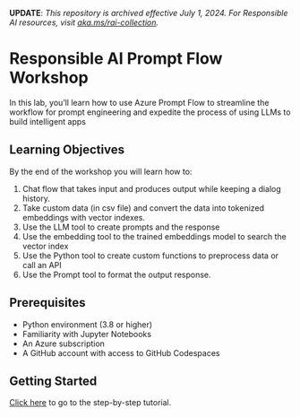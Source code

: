 **UPDATE**: *This repository is archived effective July 1, 2024. For Responsible AI resources, visit [aka.ms/rai-collection](https://aka.ms/rai-collection).*

# Responsible AI Prompt Flow Workshop
In this lab, you’ll learn how to use Azure Prompt Flow to streamline the workflow for prompt engineering and expedite the process of using LLMs to build intelligent apps


## Learning Objectives

By the end of the workshop you will learn how to:

1. Chat flow that takes input and produces output while keeping a dialog history.
1. Take custom data (in csv file) and convert the data into tokenized embeddings with vector indexes.
1. Use the LLM tool to create prompts and the response
1. Use the embedding tool to the trained embeddings model to search the vector index
1. Use the Python tool to create custom functions to preprocess data or call an API
1. Use the Prompt tool to format the output response.

## Prerequisites

- Python environment (3.8 or higher)
- Familiarity with Jupyter Notebooks
- An Azure subscription
- A GitHub account with access to GitHub Codespaces

## Getting Started

[Click here](docs/README.md) to go to the step-by-step tutorial.
